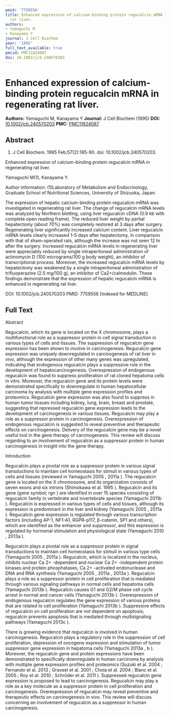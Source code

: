 ```yaml
---
pmid: '7759556'
title: Enhanced expression of calcium-binding protein regucalcin mRNA in regenerating
  rat liver.
authors:
- Yamaguchi M
- Kanayama Y
journal: J Cell Biochem
year: '1995'
full_text_available: true
pmcid: PMC11824087
doi: 10.1002/jcb.240570203
---
```


# Enhanced expression of calcium-binding protein regucalcin mRNA in regenerating rat liver.
**Authors:** Yamaguchi M, Kanayama Y
**Journal:** J Cell Biochem (1995)
**DOI:** [10.1002/jcb.240570203](https://doi.org/10.1002/jcb.240570203)
**PMC:** [PMC11824087](https://www.ncbi.nlm.nih.gov/pmc/articles/PMC11824087/)

## Abstract

1. J Cell Biochem. 1995 Feb;57(2):185-90. doi: 10.1002/jcb.240570203.

Enhanced expression of calcium-binding protein regucalcin mRNA in regenerating 
rat liver.

Yamaguchi M(1), Kanayama Y.

Author information:
(1)Laboratory of Metabolism and Endocrinology, Graduate School of Nutritional 
Sciences, University of Shizuoka, Japan.

The expression of hepatic calcium-binding protein regucalcin mRNA was 
investigated in regenerating rat liver. The change of regucalcin mRNA levels was 
analyzed by Northern blotting, using liver regucalcin cDNA (0.9 kb with complete 
open reading frame). The reduced liver weight by partial hepatectomy (about 70%) 
was completely restored at 3 days after surgery. Regenerating liver 
significantly increased calcium content. Liver regucalcin mRNA levels clearly 
increased 1-5 days after hepatectomy, in comparison with that of sham-operated 
rats, although the increase was not seen 12 hr after the surgery. Increased 
regucalcin mRNA levels in regenerating liver were appreciably reduced by single 
intraperitoneal administration of actinomycin D (100 micrograms/100 g body 
weight), an inhibitor of transcriptional process. Moreover, the increased 
regucalcin mRNA levels by hepatectomy was weakened by a single intraperitoneal 
administration of trifluoperazine (2.5 mg/100 g), an inhibitor of 
Ca2+/calmodulin. These findings demonstrate that the expression of hepatic 
regucalcin mRNA is enhanced in regenerating rat liver.

DOI: 10.1002/jcb.240570203
PMID: 7759556 [Indexed for MEDLINE]

## Full Text

Abstract

Regucalcin, which its gene is located on the X chromosome, plays a multifunctional role as a suppressor protein in cell signal transduction in various types of cells and tissues. The suppression of regucalcin gene expression has been shown to involve in carcinogenesis. Regucalcin gene expression was uniquely downregulated in carcinogenesis of rat liver in vivo, although the expression of other many genes was upregulated, indicating that endogenous regucalcin plays a suppressive role in the development of hepatocarcinogenesis. Overexpression of endogenous regucalcin was found to suppress proliferation of rat cloned hepatoma cells in vitro. Moreover, the regucalcin gene and its protein levels were demonstrated specifically to downregulate in human hepatocellular carcinoma by analysis with multiple gene expression profiles and proteomics. Regucalcin gene expression was also found to suppress in human tumor tissues including kidney, lung, brain, breast and prostate, suggesting that repressed regucalcin gene expression leads to the development of carcinogenesis in various tissues. Regucalcin may play a role as a suppressor protein in carcinogenesis. Overexpression of endogenous regucalcin is suggested to reveal preventive and therapeutic effects on carcinogenesis. Delivery of the regucalcin gene may be a novel useful tool in the gene therapy of carcinogenesis. This review will discuss regarding to an involvement of regucalcin as a suppressor protein in human carcinogenesis in insight into the gene therapy.

Introduction

Regucalcin plays a pivotal role as a suppressor protein in various signal transductions to maintain cell homeostasis for stimuli in various types of cells and tissues (reviewed in Yamaguchi 2005 , 2011a ). The regucalcin gene is located on the X chromosome, and its organization consists of seven exons and six introns (Shimokawa et al. 1995 ). Regucalcin and its gene (gene symbol; rgn ) are identified in over 15 species consisting of regucalcin family in vertebrate and invertebrate species (Yamaguchi 2011b ). Regucalcin is expressed in various types of cells and tissues, although its expression is predominant in the liver and kidney (Yamaguchi 2005 , 2011a ). Regucalcin gene expression is regulated through various transcription factors (including AP-1, NF1-A1, RGPR-p117, β-catenin, SP1 and others), which are identified as the enhancer and suppressor, and this expression is regulated by hormonal stimulation and physiological state (Yamaguchi 2010 , 2013a ).

Regucalcin plays a pivotal role as a suppressor protein in signal transductions to maintain cell homeostasis for stimuli in various type cells (Yamaguchi 2005 , 2011a ). Regucalcin, which is localized in the nucleus, inhibits nuclear Ca 2+ -dependent and nuclear Ca 2+ -independent protein kinases and protein phosphatases, Ca 2+ -activated endonuclease and DNA and RNA synthesis (Yamaguchi 2005 , 2011a , 2013a ). Regucalcin plays a role as a suppressor protein in cell proliferation that is mediated through various signaling pathways in normal cells and hepatoma cells (Yamaguchi 2013b ). Regucalcin causes G1 and G2/M phase cell cycle arrest in normal and cancer cells (Yamaguchi 2013b ). Overexpression of endogenous regucalcin regulates the gene expression of various proteins that are related to cell proliferation (Yamaguchi 2013b ). Suppressive effects of regucalcin on cell proliferation are not dependent on apoptosis; regucalcin prevents apoptosis that is mediated through multisignaling pathways (Yamaguchi 2013c ).

There is growing evidence that regucalcin is involved in human carcinogenesis. Regucalcin plays a regulatory role in the suppression of cell proliferation, depression of oncogene expression and stimulation of tumor suppressor gene expression in hepatoma cells (Yamaguchi 2013a , b ). Moreover, the regucalcin gene and protein expressions have been demonstrated to specifically downregulate in human carcinoma by analysis with multiple gene expression profiles and proteomics (Suzuki et al. 2004 ; Fernando et al. 2013 ; Graveel et al. 2001 ; Choia et al. 2004 ; Blanc et al. 2005 ; Roy et al. 2010 ; Schröder et al. 2011 ). Suppressed regucalcin gene expression is proposed to lead to carcinogenesis. Regucalcin may play a role as a key molecule as a suppressor protein in cell proliferation and carcinogenesis. Overexpression of regucalcin may reveal preventive and therapeutic effects on carcinogenesis in vivo. This review will discuss concerning an involvement of regucalcin as a suppressor in human carcinogenesis.
